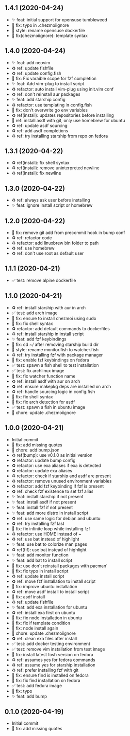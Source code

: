 ## 1.4.1 (2020-04-24)
- ✨ feat: initial support for opensuse tumbleweed
- 🐛 fix: typo in .chezmoiignore
- 🎨 style: rename opensuse dockerfile
- 🐛 fix(chezmoiignore): template syntax

## 1.4.0 (2020-04-24)
- ✨ feat: add neovim
- ♻️ ref: update fishfile
- ♻️ ref: update config.fish
- 🐛 fix: Fix varaible scope for fzf completion
- ✨ feat: Add vim-plug to install script
- ♻️ refactor: auto install vim-plug using init.vim conf
- ♻️ ref: don't reinstall aur packages
- ✨ feat: add starship config
- ♻️ refactor: use templating in config.fish
- 🐛 fix: don't overwrite go env variables
- ♻️ ref(install): updates repositories before installing
- 🐛 ref: install asdf with git, only use homebrew for ubuntu
- ♻️ ref: update asdf sourcing
- ♻️ ref: add asdf completions
- ♻️ ref: try installing starship from repo on fedora

## 1.3.1 (2020-04-22)
- ♻️  ref(install): fix shell syntax
- ♻️ ref(install): remove uninterpreted newline
- ♻️ ref(install): fix newline

## 1.3.0 (2020-04-22)
- ♻️ ref: always ask user before installing
- ✨ feat: ignore install script or homebrew

## 1.2.0 (2020-04-22)
- 🐛 fix: remove git add from precommit hook in bump conf
- ♻️ ref: refactor code
- ♻️ refactor: add linuxbrew bin folder to path
- ♻️ ref: use homebrew
- ♻️ ref: don't use root as default user

## 1.1.1 (2020-04-21)
- ✅ test: remove alpine dockerfile

## 1.1.0 (2020-04-21)
- ♻️ ref: install starship with aur in arch
- ✅ test: add arch image
- 🐛 fix: ensure to install chezmoi using sudo
- 🐛 fix: fix shell syntax
- ♻️ refactor: add default commands to dockerfiles
- ♻️ ref: install starship in install script
- ✨ feat: add fzf keybindings
- 🐛 fix: cd ~/ after removing starship build dir
- 🎨 style: rename monitor.fish to watcher.fish
- ♻️ ref: try installing fzf with package manager
- 🐛 fix: enable fzf keybindings on fedora
- ✅ test: spawn a fish shell to test installation
- ✅ test: fix archlinux image
- 🐛 fix: fix watcher function name
- ♻️ ref: install asdf with aur on arch
- ♻️ ref: ensure makepkg deps are installed on arch
- ♻️ ref: handle sourcing logic in config.fish
- 🐛 fix: fix shell syntax
- 🐛 fix: fix arch detection for asdf
- ✅ test: spawn a fish in ubuntu image
- 👷 chore: update .chezmoiignore

## 1.0.0 (2020-04-21)
- Initial commit
- 🐛 fix: add missing quotes
- 👷 chore: add bump.json
- ♻️ ref(bump): use v0.1.0 as initial version
- ♻️ refactor: update bump config
- ♻️ refactor: use exa aliases if exa is detected
- ♻️ refactor: update exa aliases
- ♻️ refactor: check if starship and asdf are present
- ♻️ refactor: remove unused environment variables
- ♻️ refactor: add fzf keybinding if fzf is present
- ♻️ ref: check fzf existence to set fzf alias
- ✨ feat: install starship if not present
- ✨ feat: install asdf if not present
- ✨ feat: install fzf if not present
- ✨ feat: add more distro in install script
- ♻️ ref: use same logic for debian and ubuntu
- ♻️ ref: try installing fzf last
- 🐛 fix: fix infinite loop while installing fzf
- ♻️ refactor: use HOME instead of ~
- ♻️ ref: use bat instead of highlight
- ✨ feat: use bat to colorize man pages
- ♻️ ref(fif): use bat instead of highlight
- ✨ feat: add monitor function
- ✨ feat: add bat to install script
- 🐛 fix: use don't reinstall packages with pacman'
- 🐛 fix: fix typo in install script
- ♻️ ref: update install script
- ♻️ ref: move fzf installation to install script
- 🐛 fix: improve ubuntu installation
- ♻️ ref: move asdf install to install script
- 🐛 fix: asdf install
- ♻️ ref: update fishfile
- ✨ feat: add exa installation for ubuntu
- ♻️ ref: install exa first on ubuntu
- 🐛 fix: fix node installation in ubuntu
- 🐛 fix: fix if template condition
- 🐛 fix: node install again
- 👷 chore: update .chezmoiignore
- ♻️ ref: clean exa files after install
- ✅ test: add docker testing environment
- ✅ test: remove vim installation from test image
- 🐛 fix: install latest fosh version on fedora
- ♻️ ref: assumes yes for fedora commands
- ♻️ ref: assume yes for starship installation
- ♻️ ref: prefer installing fzf with git
- 🐛 fix: ensure find is installed on fedora
- 🐛 fix: fix find installation on fedora
- ✅ test: add fedora image
- 🐛 fix: typo
- ✨ feat: add bump

## 0.1.0 (2020-04-19)
- Initial commit
- 🐛 fix: add missing quotes
